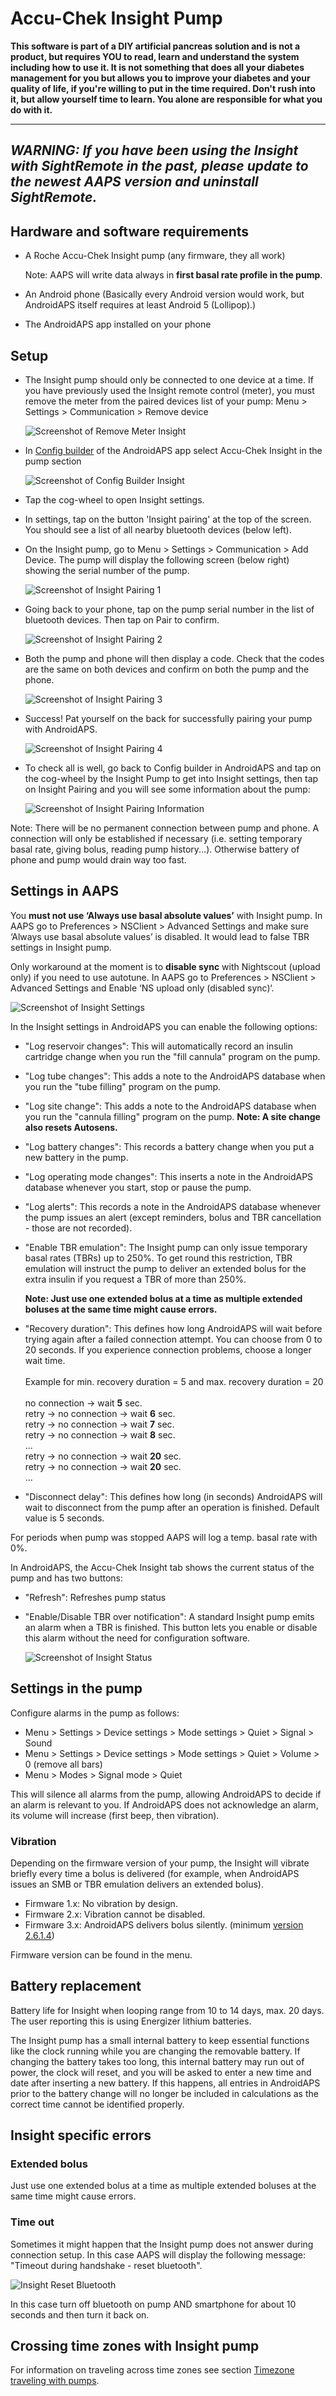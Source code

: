 # Accu-Chek Insight Pump

**This software is part of a DIY artificial pancreas solution and is not a product, but
requires YOU to read, learn and understand the system including how to use it.
It is not something that does all your diabetes management for you but
allows you to improve your diabetes and your quality of life, 
if you're willing to put in the time required. Don't rush into it,
but allow yourself time to learn. You alone are responsible for what
you do with it.**

---
***WARNING:** If you have been using the Insight with **SightRemote** in the past, please **update to the newest AAPS version** and **uninstall SightRemote**.*
---




## Hardware and software requirements

* A Roche Accu-Chek Insight pump (any firmware, they all work)

   Note: AAPS will write data always in **first basal rate profile in the pump**.
   
* An Android phone (Basically every Android version would work, but AndroidAPS itself requires at least Android 5 (Lollipop).)
* The AndroidAPS app installed on your phone


## Setup

* The Insight pump should only be connected to one device at a time. If you have previously used the Insight remote control (meter), you must remove the meter from the paired devices list of your pump: Menu > Settings > Communication > Remove device
  
   ![Screenshot of Remove Meter Insight](../images/Insight_RemoveMeter.png)
   
* In [Config builder](../Configuration/Config-Builder) of the AndroidAPS app select Accu-Chek Insight in the pump section

   ![Screenshot of Config Builder Insight](../images/Insight_ConfigBuilder.png)

* Tap the cog-wheel to open Insight settings.
* In settings, tap on the button 'Insight pairing' at the top of the screen. You should see a list of all nearby bluetooth devices (below left).
* On the Insight pump, go to Menu > Settings > Communication > Add Device. The pump will display the following screen (below right) showing the serial number of the pump.

   ![Screenshot of Insight Pairing 1](../images/Insight_Pairing1.png)

* Going back to your phone, tap on the pump serial number in the list of bluetooth devices. Then tap on Pair to confirm. 

   ![Screenshot of Insight Pairing 2](../images/Insight_Pairing2.png)

* Both the pump and phone will then display a code. Check that the codes are the same on both devices and confirm on both the pump and the phone.

   ![Screenshot of Insight Pairing 3](../images/Insight_Pairing3.png)

* Success! Pat yourself on the back for successfully pairing your pump with AndroidAPS.

   ![Screenshot of Insight Pairing 4](../images/Insight_Pairing4.png)

* To check all is well, go back to Config builder in AndroidAPS and tap on the cog-wheel by the Insight Pump to get into Insight settings, then tap on Insight Pairing and you will see some information about the pump:

   ![Screenshot of Insight Pairing Information](../images/Insight_PairingInformation.png)

Note: There will be no permanent connection between pump and phone. A connection will only be established if necessary (i.e. setting temporary basal rate, giving bolus, reading pump history...). Otherwise battery of phone and pump would drain way too fast.

## Settings in AAPS
You **must not use ‘Always use basal absolute values’** with Insight pump. In AAPS go to Preferences > NSClient > Advanced Settings and make sure ‘Always use basal absolute values’ is disabled. It would lead to false TBR settings in Insight pump. 

Only workaround at the moment is to **disable sync** with Nightscout (upload only) if you need to use autotune. In AAPS go to Preferences > NSClient > Advanced Settings and Enable ‘NS upload only (disabled sync)‘.

   ![Screenshot of Insight Settings](../images/Insight_pairing_V2_5.png)

In the Insight settings in AndroidAPS you can enable the following options:
* "Log reservoir changes": This will automatically record an insulin cartridge change when you run the "fill cannula" program on the pump.
* "Log tube changes": This adds a note to the AndroidAPS database when you run the "tube filling" program on the pump.
* "Log site change": This adds a note to the AndroidAPS database when you run the "cannula filling" program on the pump. **Note: A site change also resets Autosens.**
* "Log battery changes": This records a battery change when you put a new battery in the pump.
* "Log operating mode changes": This inserts a note in the AndroidAPS database whenever you start, stop or pause the pump.
* "Log alerts": This records a note in the AndroidAPS database whenever the pump issues an alert (except reminders, bolus and TBR cancellation - those are not recorded).
* "Enable TBR emulation": The Insight pump can only issue temporary basal rates (TBRs) up to 250%. To get round this restriction, TBR emulation will instruct the pump to deliver an extended bolus for the extra insulin if you request a TBR of more than 250%.

  **Note: Just use one extended bolus at a time as multiple extended boluses at the same time might cause errors.**
* "Recovery duration": This defines how long AndroidAPS will wait before trying again after a failed connection attempt. You can choose from 0 to 20 seconds. If you experience connection problems, choose a longer wait time. 
    <br><br>Example for min. recovery duration = 5 and max. recovery duration = 20
    <br><br>no connection -> wait <b>5</b> sec.
      <br>  retry -> no connection -> wait <b>6</b> sec.
      <br>  retry -> no connection -> wait <b>7</b> sec.
      <br>  retry -> no connection -> wait <b>8</b> sec.
      <br>...
      <br>retry -> no connection -> wait <b>20</b> sec.
      <br>retry -> no connection -> wait <b>20</b> sec.
      <br>...
    
* "Disconnect delay": This defines how long (in seconds) AndroidAPS will wait to disconnect from the pump after an operation is finished. Default value is 5 seconds.

For periods when pump was stopped AAPS will log a temp. basal rate with 0%.

In AndroidAPS, the Accu-Chek Insight tab shows the current status of the pump and has two buttons:
* "Refresh": Refreshes pump status
* "Enable/Disable TBR over notification": A standard Insight pump emits an alarm when a TBR is finished. This button lets you enable or disable this alarm without the need for configuration software.

   ![Screenshot of Insight Status](../images/Insight_Status2.png)

## Settings in the pump

Configure alarms in the pump as follows:
* Menu > Settings > Device settings > Mode settings > Quiet > Signal > Sound
* Menu > Settings > Device settings > Mode settings > Quiet > Volume > 0 (remove all bars)
* Menu > Modes > Signal mode > Quiet

This will silence all alarms from the pump, allowing AndroidAPS to decide if an alarm is relevant to you. If AndroidAPS does not acknowledge an alarm, its volume will increase (first beep, then vibration).

### Vibration

Depending on the firmware version of your pump, the Insight will vibrate briefly every time a bolus is delivered (for example, when AndroidAPS issues an SMB or TBR emulation delivers an extended bolus).

* Firmware 1.x: No vibration by design.
* Firmware 2.x: Vibration cannot be disabled.
* Firmware 3.x: AndroidAPS delivers bolus silently. (minimum [version 2.6.1.4](../Installing-AndroidAPS/Releasenotes#version-2-6-1-4))

Firmware version can be found in the menu.

## Battery replacement

Battery life for Insight when looping range from 10 to 14 days, max. 20 days. The user reporting this is using Energizer lithium batteries.

The Insight pump has a small internal battery to keep essential functions like the clock running while you are changing the removable battery. If changing the battery takes too long, this internal battery may run out of power, the clock will reset, and you will be asked to enter a new time and date after inserting a new battery. If this happens, all entries in AndroidAPS prior to the battery change will no longer be included in calculations as the correct time cannot be identified properly.

## Insight specific errors

### Extended bolus

Just use one extended bolus at a time as multiple extended boluses at the same time might cause errors.

### Time out

Sometimes it might happen that the Insight pump does not answer during connection setup. In this case AAPS will display the following message: "Timeout during handshake - reset bluetooth".

![Insight Reset Bluetooth](../images/Insight_ResetBT.png)

In this case turn off bluetooth on pump AND smartphone for about 10 seconds and then turn it back on.

## Crossing time zones with Insight pump

For information on traveling across time zones see section [Timezone traveling with pumps](../Usage/Timezone-traveling#insight).

